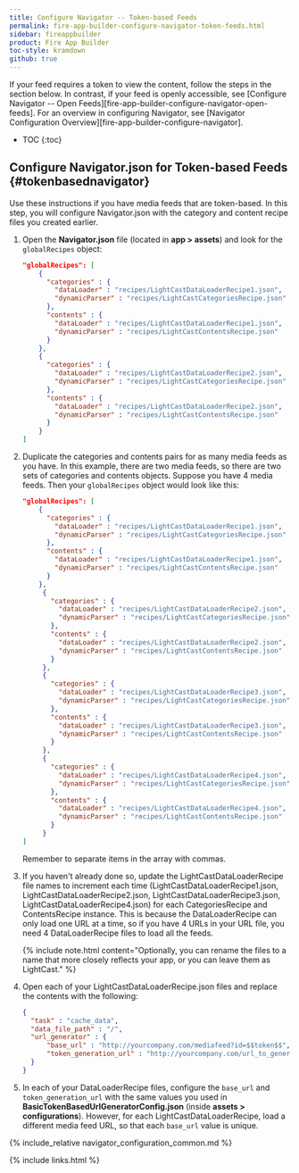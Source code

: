 ```yaml
---
title: Configure Navigator -- Token-based Feeds
permalink: fire-app-builder-configure-navigator-token-feeds.html
sidebar: fireappbuilder
product: Fire App Builder
toc-style: kramdown
github: true
---
```


If your feed requires a token to view the content, follow the steps in the section below. In contrast, if your feed is openly accessible, see [Configure Navigator -- Open Feeds][fire-app-builder-configure-navigator-open-feeds]. For an overview in configuring Navigator, see [Navigator Configuration Overview][fire-app-builder-configure-navigator].

* TOC
{:toc}

## Configure Navigator.json for Token-based Feeds {#tokenbasednavigator}

Use these instructions if you have media feeds that are token-based. In this step, you will configure Navigator.json with the category and content recipe files you created earlier.

1.  Open the **Navigator.json** file (located in **app > assets**) and look for the `globalRecipes` object:

    ```json
    "globalRecipes": [
        {
          "categories" : {
            "dataLoader" : "recipes/LightCastDataLoaderRecipe1.json",
            "dynamicParser" : "recipes/LightCastCategoriesRecipe.json"
          },
          "contents" : {
            "dataLoader" : "recipes/LightCastDataLoaderRecipe1.json",
            "dynamicParser" : "recipes/LightCastContentsRecipe.json"
          }
        },
        {
          "categories" : {
            "dataLoader" : "recipes/LightCastDataLoaderRecipe2.json",
            "dynamicParser" : "recipes/LightCastCategoriesRecipe.json"
          },
          "contents" : {
            "dataLoader" : "recipes/LightCastDataLoaderRecipe2.json",
            "dynamicParser" : "recipes/LightCastContentsRecipe.json"
          }
        }
    ]
    ```

2.  Duplicate the categories and contents pairs for as many media feeds as you have. In this example, there are two media feeds, so there are two sets of categories and contents objects. Suppose you have 4 media feeds. Then your `globalRecipes` object would look like this:

    ```json
    "globalRecipes": [
        {
          "categories" : {
            "dataLoader" : "recipes/LightCastDataLoaderRecipe1.json",
            "dynamicParser" : "recipes/LightCastCategoriesRecipe.json"
          },
          "contents" : {
            "dataLoader" : "recipes/LightCastDataLoaderRecipe1.json",
            "dynamicParser" : "recipes/LightCastContentsRecipe.json"
          }
        },
         {
           "categories" : {
             "dataLoader" : "recipes/LightCastDataLoaderRecipe2.json",
             "dynamicParser" : "recipes/LightCastCategoriesRecipe.json"
           },
           "contents" : {
             "dataLoader" : "recipes/LightCastDataLoaderRecipe2.json",
             "dynamicParser" : "recipes/LightCastContentsRecipe.json"
           }
         },
         {
           "categories" : {
             "dataLoader" : "recipes/LightCastDataLoaderRecipe3.json",
             "dynamicParser" : "recipes/LightCastCategoriesRecipe.json"
           },
           "contents" : {
             "dataLoader" : "recipes/LightCastDataLoaderRecipe3.json",
             "dynamicParser" : "recipes/LightCastContentsRecipe.json"
           }
         },
         {
           "categories" : {
             "dataLoader" : "recipes/LightCastDataLoaderRecipe4.json",
             "dynamicParser" : "recipes/LightCastCategoriesRecipe.json"
           },
           "contents" : {
             "dataLoader" : "recipes/LightCastDataLoaderRecipe4.json",
             "dynamicParser" : "recipes/LightCastContentsRecipe.json"
           }
         }
    ]
    ```
    
    Remember to separate items in the array with commas. 
    
3.  If you haven't already done so, update the LightCastDataLoaderRecipe file names to increment each time (LightCastDataLoaderRecipe1.json, LightCastDataLoaderRecipe2.json, LightCastDataLoaderRecipe3.json, LightCastDataLoaderRecipe4.json) for each CategoriesRecipe and ContentsRecipe instance. This is because the DataLoaderRecipe can only load one URL at a time, so if you have 4 URLs in your URL file, you need 4 DataLoaderRecipe files to load all the feeds.
    
    {% include note.html content="Optionally, you can rename the files to a name that more closely reflects your app, or you can leave them as LightCast." %}
    
5.  Open each of your LightCastDataLoaderRecipe.json files and replace the contents with the following:
    
    ```json
    {
      "task" : "cache_data",
      "data_file_path" : "/",
      "url_generator" : {
          "base_url" : "http://yourcompany.com/mediafeed?id=$$token$$",
          "token_generation_url" : "http://yourcompany.com/url_to_generate_token"
      }
    }
    ```
    
6.  In each of your DataLoaderRecipe files, configure the `base_url` and `token_generation_url` with the same values you used in **BasicTokenBasedUrlGeneratorConfig.json** (inside **assets > configurations**). However, for each LightCastDataLoaderRecipe, load a different media feed URL, so that each `base_url` value is unique.

{% include_relative navigator_configuration_common.md %}

{% include links.html %}